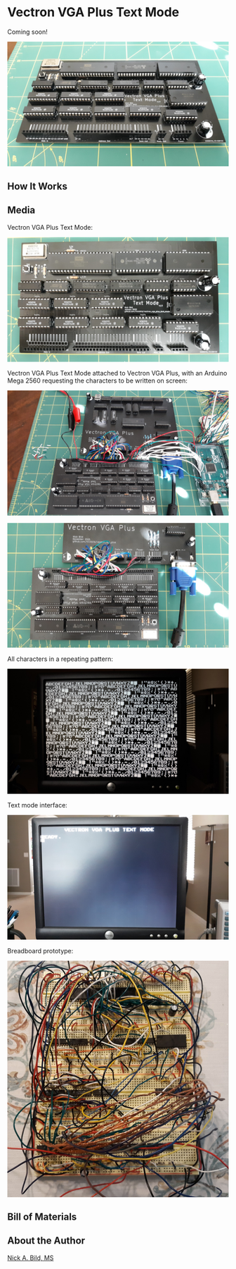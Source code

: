 # Vectron VGA Plus Text Mode

Coming soon!

![](https://raw.githubusercontent.com/nickbild/vectron_vga_plus_text_mode/main/media/text_mode_angle_sm.jpg)

## How It Works

## Media

Vectron VGA Plus Text Mode:

![](https://raw.githubusercontent.com/nickbild/vectron_vga_plus_text_mode/main/media/text_mode_sm.jpg)

Vectron VGA Plus Text Mode attached to Vectron VGA Plus, with an Arduino Mega 2560 requesting the characters to be written on screen:

![](https://raw.githubusercontent.com/nickbild/vectron_vga_plus_text_mode/main/media/full_setup_w_arduino_angle_sm.jpg)

![](https://raw.githubusercontent.com/nickbild/vectron_vga_plus_text_mode/main/media/text_mode_with_vga_plus_close_sm.jpg)

All characters in a repeating pattern:

![](https://raw.githubusercontent.com/nickbild/vectron_vga_plus_text_mode/main/media/screenshot_all_chars_sm.jpg)

Text mode interface:

![](https://raw.githubusercontent.com/nickbild/vectron_vga_plus_text_mode/main/media/screenshot_prompt_sm.jpg)

Breadboard prototype:

![](https://raw.githubusercontent.com/nickbild/vectron_vga_plus_text_mode/main/media/breadboard_prototype_sm.jpg)

## Bill of Materials

## About the Author

[Nick A. Bild, MS](https://nickbild79.firebaseapp.com/#!/)
